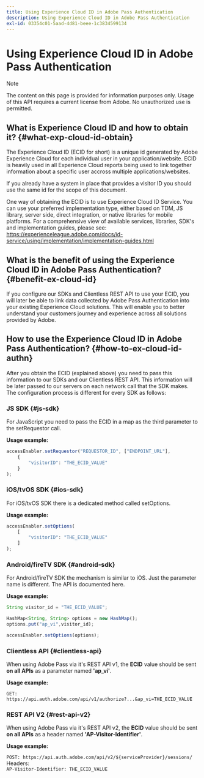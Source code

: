 ```yaml
---
title: Using Experience Cloud ID in Adobe Pass Authentication
description: Using Experience Cloud ID in Adobe Pass Authentication
exl-id: 03354c01-5aad-4d81-beee-1c3834599134
---
```

# Using Experience Cloud ID in Adobe Pass Authentication

>[!NOTE]
>
>The content on this page is provided for information purposes only. Usage of this API requires a current license from Adobe. No unauthorized use is permitted. 

## What is Experience Cloud ID and how to obtain it? {#what-exp-cloud-id-obtain}

The Experience Cloud ID (ECID for short) is a unique id generated by Adobe Experience Cloud for each individual user in your application/website. ECID is heavily used in all Experience Cloud reports being used to link together information about a specific user accross multiple applications/websites.

If you already have a system in place that provides a visitor ID you should use the same id for the scope of this document.

One way of obtaining the ECID is to use Experience Cloud ID Service. You can use your preferred implementation type, either based on TDM, JS library, server side, direct integration, or native libraries for mobile platforms. For a comprehensive view of available services, libraries, SDK's and implementation guides, please see: <https://experienceleague.adobe.com/docs/id-service/using/implementation/implementation-guides.html>
 
## What is the benefit of using the Experience Cloud ID in Adobe Pass Authentication? {#benefit-ex-cloud-id}

If you configure our SDKs and Clientless REST API to use your ECID, you will later be able to link data collected by Adobe Pass Authentication into your existing Experience Cloud solutions. This will enable you to better understand your customers journey and experience across all solutions provided by Adobe. 

## How to use the Experience Cloud ID in Adobe Pass Authentication? {#how-to-ex-cloud-id-authn}

After you obtain the ECID (explained above) you need to pass this information to our SDKs and our Clientless REST API. This information will be later passed to our servers on each network call that the SDK makes. The configuration process is different for every SDK as follows:

### JS SDK {#js-sdk}

For JavaScript you need to pass the ECID in a map as the third parameter to the setRequestor call. 

**Usage example:**

```JavaScript
accessEnabler.setRequestor("REQUESTOR_ID", ["ENDPOINT_URL"],
    {
        "visitorID": "THE_ECID_VALUE"
    }
);
```

### iOS/tvOS SDK {#ios-sdk}

For iOS/tvOS SDK there is a dedicated method called setOptions. 

**Usage example:**

```JavaScript
accessEnabler.setOptions(
    [
        "visitorID": "THE_ECID_VALUE"
    ]
);
``` 

### Android/fireTV SDK {#android-sdk}

For Android/fireTV SDK the mechanism is similar to iOS. Just the parameter name is different. The API is documented here. 

**Usage example:**

```JavaScript
String visitor_id = "THE_ECID_VALUE";

HashMap<String, String> options = new HashMap();
options.put("ap_vi",visitor_id);

accessEnabler.setOptions(options);
```

### Clientless API {#clientless-api}

When using Adobe Pass via it's REST API v1, the **ECID** value should be sent **on all APIs** as a parameter named **'ap_vi'**. 

**Usage example:**

`GET: https://api.auth.adobe.com/api/v1/authorize?...&ap_vi=THE_ECID_VALUE`

### REST API V2 {#rest-api-v2}

When using Adobe Pass via it's REST API v2, the **ECID** value should be sent **on all APIs** as a header named **'AP-Visitor-Identifier'**.

**Usage example:**

`POST: https://api.auth.adobe.com/api/v2/${serviceProvider}/sessions/`  
Headers:  
`AP-Visitor-Identifier: THE_ECID_VALUE`

